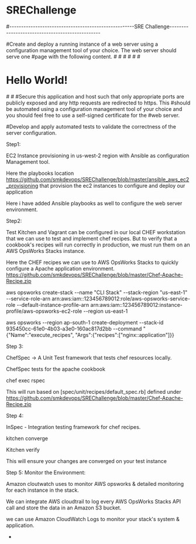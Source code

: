 # SREChallenge

#-----------------------------------------------------SRE Challenge------------------------------------------------

#Create and deploy a running instance of a web server using a configuration management tool of your choice. The web server should serve one #page with the following content.
#<html>
#<head>
#<title>Hello World</title>
#</head>
#<body>
#<h1>Hello World!</h1>
#</body>
#</html>
#Secure this application and host such that only appropriate ports are publicly exposed and any http requests are redirected to https. This #should be automated using a configuration management tool of your choice and you should feel free to use a self-signed certificate for the #web server.

#Develop and apply automated tests to validate the correctness of the server configuration.

Step1: 

EC2 Instance provisioning in us-west-2 region with Ansible as configuration Management tool. 

Here the playbooks location https://github.com/smkdevops/SREChallenge/blob/master/ansible_aws_ec2_provisioning that provision the ec2 instances to configure and deploy our application

Here i have added Ansible playbooks as well to configure the web server environment. 

Step2: 

Test Kitchen and Vagrant can be configured in our local CHEF workstation that we can use to test and implement chef recipes. But to verify that a cookbook's recipes will run correctly in production, we must run them on an AWS OpsWorks Stacks instance.

Here the CHEF recipes we can use to AWS OpsWorks Stacks to quickly configure a Apache application environment. https://github.com/smkdevops/SREChallenge/blob/master/Chef-Apache-Recipe.zip

aws opsworks create-stack --name "CLI Stack" --stack-region "us-east-1" --service-role-arn arn:aws:iam::123456789012:role/aws-opsworks-service-role --default-instance-profile-arn arn:aws:iam::123456789012:instance-profile/aws-opsworks-ec2-role --region us-east-1

aws opsworks --region ap-south-1 create-deployment --stack-id 935450cc-61e0-4b03-a3e0-160ac817d2bb --command "{\"Name\":\"execute_recipes\", \"Args\":{\"recipes\":[\"nginx::application\"]}}

Step 3:

ChefSpec -> A Unit Test framework that tests chef resources locally. 

ChefSpec tests for the apache cookbook 

chef exec rspec 

This will run based on [spec/unit/recipes/default_spec.rb] defined under https://github.com/smkdevops/SREChallenge/blob/master/Chef-Apache-Recipe.zip

Step 4: 

InSpec - Integration testing framework for chef recipes. 

kitchen converge

Kitchen verify 

This will ensure your changes are converged on your test instance

Step 5: Monitor the Environment: 

Amazon cloutwatch uses to monitor AWS opsworks & detailed monitoring for each instance in the stack.

We can integrate AWS cloudtrail to log every AWS OpsWorks Stacks API call and store the data in an Amazon S3 bucket. 

we can use Amazon CloudWatch Logs to monitor your stack's system & application.









-
  

